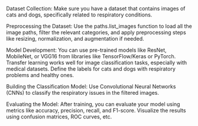 Dataset Collection:
Make sure you have a dataset that contains images of cats and dogs,
specifically related to respiratory conditions.

Preprocessing the Dataset:
Use the paths.list_images function to load all the image paths,
filter the relevant categories, and apply preprocessing steps like resizing,
normalization, and augmentation if needed.

Model Development:
You can use pre-trained models like ResNet, MobileNet, or VGG16 from libraries like TensorFlow/Keras or PyTorch.
Transfer learning works well for image classification tasks, especially with medical datasets.
Define the labels for cats and dogs with respiratory problems and healthy ones.

Building the Classification Model:
Use Convolutional Neural Networks (CNNs) to classify the
respiratory issues in the filtered images.

Evaluating the Model:
After training, you can evaluate your model using metrics like accuracy,
precision, recall, and F1-score.
Visualize the results using confusion matrices, ROC curves, etc.
